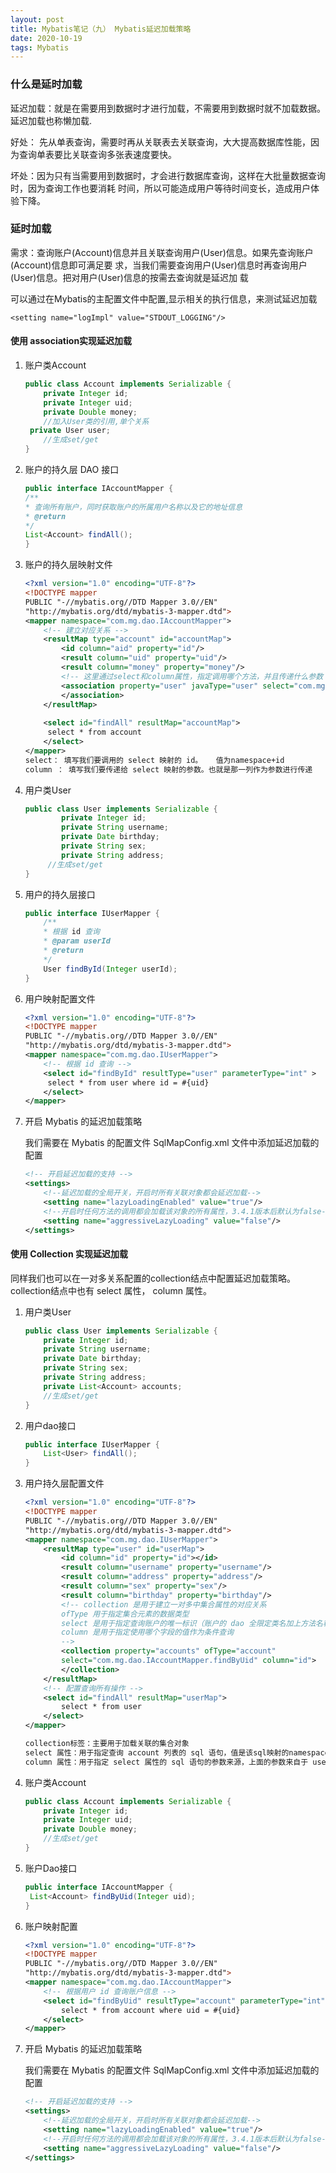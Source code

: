 ```yaml
---
layout: post
title: Mybatis笔记（九） Mybatis延迟加载策略
date: 2020-10-19
tags: Mybatis
---
```


### 什么是延时加载

延迟加载：就是在需要用到数据时才进行加载，不需要用到数据时就不加载数据。延迟加载也称懒加载.

好处： 先从单表查询，需要时再从关联表去关联查询，大大提高数据库性能，因为查询单表要比关联查询多张表速度要快。

坏处：因为只有当需要用到数据时，才会进行数据库查询，这样在大批量数据查询时，因为查询工作也要消耗
时间，所以可能造成用户等待时间变长，造成用户体验下降。 

### 延时加载

需求：查询账户(Account)信息并且关联查询用户(User)信息。如果先查询账户(Account)信息即可满足要
求，当我们需要查询用户(User)信息时再查询用户(User)信息。把对用户(User)信息的按需去查询就是延迟加
载 

可以通过在Mybatis的主配置文件中配置,显示相关的执行信息，来测试延迟加载

```
<setting name="logImpl" value="STDOUT_LOGGING"/>
```

#### 使用 association实现延迟加载 

1. 账户类Account

   ```java
   public class Account implements Serializable {
       private Integer id;
       private Integer uid;
       private Double money;
       //加入User类的引用,单个关系
   	private User user;
       //生成set/get
   }
   ```

2. 账户的持久层 DAO 接口 

   ```java
   public interface IAccountMapper {
   /**
   * 查询所有账户，同时获取账户的所属用户名称以及它的地址信息
   * @return
   */
   List<Account> findAll();
   }
   ```

3. 账户的持久层映射文件 

   ```xml
   <?xml version="1.0" encoding="UTF-8"?>
   <!DOCTYPE mapper
   PUBLIC "-//mybatis.org//DTD Mapper 3.0//EN"
   "http://mybatis.org/dtd/mybatis-3-mapper.dtd">
   <mapper namespace="com.mg.dao.IAccountMapper">
       <!-- 建立对应关系 -->
       <resultMap type="account" id="accountMap">
           <id column="aid" property="id"/>
           <result column="uid" property="uid"/>
           <result column="money" property="money"/>
           <!-- 这里通过select和column属性，指定调用哪个方法，并且传递什么参数 -->
           <association property="user" javaType="user" select="com.mg.dao.IUserMapper.findById" 			column="uid">
           </association>
       </resultMap>
       
       <select id="findAll" resultMap="accountMap">
       	select * from account
       </select>
   </mapper>
   select： 填写我们要调用的 select 映射的 id。   值为namespace+id
   column ： 填写我们要传递给 select 映射的参数。也就是那一列作为参数进行传递
   ```

4. 用户类User

   ```java
   public class User implements Serializable {
           private Integer id;
           private String username;
           private Date birthday;
           private String sex;
           private String address;
       	//生成set/get
   }
   ```
   
   

5. 用户的持久层接口

   ```java
   public interface IUserMapper {
       /**
       * 根据 id 查询
       * @param userId
       * @return
       */
       User findById(Integer userId);
   }
   ```

6. 用户映射配置文件

   ```xml
   <?xml version="1.0" encoding="UTF-8"?>
   <!DOCTYPE mapper
   PUBLIC "-//mybatis.org//DTD Mapper 3.0//EN"
   "http://mybatis.org/dtd/mybatis-3-mapper.dtd">
   <mapper namespace="com.mg.dao.IUserMapper">
       <!-- 根据 id 查询 -->
       <select id="findById" resultType="user" parameterType="int" >
       	select * from user where id = #{uid}
       </select>
   </mapper>
   ```

7. 开启 Mybatis 的延迟加载策略 

   我们需要在 Mybatis 的配置文件 SqlMapConfig.xml 文件中添加延迟加载的配置 

   ```xml
   <!-- 开启延迟加载的支持 -->
   <settings>
       <!--延迟加载的全局开关，开启时所有关联对象都会延迟加载-->
       <setting name="lazyLoadingEnabled" value="true"/>
       <!--开启时任何方法的调用都会加载该对象的所有属性，3.4.1版本后默认为false-->
       <setting name="aggressiveLazyLoading" value="false"/>
   </settings>
   ```


#### 使用 Collection 实现延迟加载 

同样我们也可以在一对多关系配置的collection结点中配置延迟加载策略。collection结点中也有 select 属性， column 属性。

1. 用户类User

   ```java
   public class User implements Serializable {
       private Integer id;
       private String username;
       private Date birthday;
       private String sex;
       private String address;
       private List<Account> accounts;
       //生成set/get
   }
   ```

2. 用户dao接口

   ```java
   public interface IUserMapper {
       List<User> findAll();
   }
   ```

3. 用户持久层配置文件

   ```xml
   <?xml version="1.0" encoding="UTF-8"?>
   <!DOCTYPE mapper
   PUBLIC "-//mybatis.org//DTD Mapper 3.0//EN"
   "http://mybatis.org/dtd/mybatis-3-mapper.dtd">
   <mapper namespace="com.mg.dao.IUserMapper">
       <resultMap type="user" id="userMap">
           <id column="id" property="id"></id>
           <result column="username" property="username"/>
           <result column="address" property="address"/>
           <result column="sex" property="sex"/>
           <result column="birthday" property="birthday"/>
           <!-- collection 是用于建立一对多中集合属性的对应关系
           ofType 用于指定集合元素的数据类型
           select 是用于指定查询账户的唯一标识（账户的 dao 全限定类名加上方法名称）
           column 是用于指定使用哪个字段的值作为条件查询
           -->
           <collection property="accounts" ofType="account"
           select="com.mg.dao.IAccountMapper.findByUid" column="id">
           </collection>
       </resultMap>
       <!-- 配置查询所有操作 -->
       <select id="findAll" resultMap="userMap">
           select * from user
       </select>
   </mapper>
   
   collection标签：主要用于加载关联的集合对象
   select 属性：用于指定查询 account 列表的 sql 语句，值是该sql映射的namespace+id
   column 属性：用于指定 select 属性的 sql 语句的参数来源，上面的参数来自于 user 的 id 列，所以就写成 id 这一个字段名了
   ```

4. 账户类Account

   ```java
   public class Account implements Serializable {
       private Integer id;
       private Integer uid;
       private Double money;
       //生成set/get
   }
   ```

5. 账户Dao接口

   ```java
   public interface IAccountMapper {
   	List<Account> findByUid(Integer uid);
   }
   ```

6. 账户映射配置

   ```xml
   <?xml version="1.0" encoding="UTF-8"?>
   <!DOCTYPE mapper
   PUBLIC "-//mybatis.org//DTD Mapper 3.0//EN"
   "http://mybatis.org/dtd/mybatis-3-mapper.dtd">
   <mapper namespace="com.mg.dao.IAccountMapper">
       <!-- 根据用户 id 查询账户信息 -->
       <select id="findByUid" resultType="account" parameterType="int">
           select * from account where uid = #{uid}
       </select>
   </mapper>
   ```

7. 开启 Mybatis 的延迟加载策略 

   我们需要在 Mybatis 的配置文件 SqlMapConfig.xml 文件中添加延迟加载的配置 

   ```xml
   <!-- 开启延迟加载的支持 -->
   <settings>
       <!--延迟加载的全局开关，开启时所有关联对象都会延迟加载-->
       <setting name="lazyLoadingEnabled" value="true"/>
       <!--开启时任何方法的调用都会加载该对象的所有属性，3.4.1版本后默认为false-->
       <setting name="aggressiveLazyLoading" value="false"/>
   </settings>
   ```

   